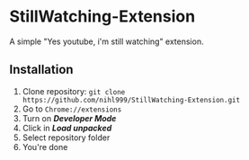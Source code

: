 # StillWatching-Extension

A simple "Yes youtube, i'm still watching" extension.

## Installation
1. Clone repository: 
 `git clone https://github.com/nihl999/StillWatching-Extension.git`
 2. Go to `Chrome://extensions`
 3. Turn on ***Developer Mode***
 4. Click in ***Load unpacked***
 5. Select repository folder
 6. You're done
